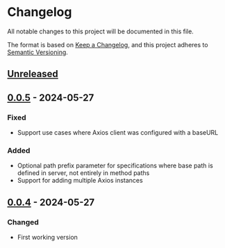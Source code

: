 # Changelog

All notable changes to this project will be documented in this file.

The format is based on [Keep a Changelog](https://keepachangelog.com/en/1.1.0/),
and this project adheres to [Semantic Versioning](https://semver.org/spec/v2.0.0.html).

## [Unreleased]

## [0.0.5] - 2024-05-27

### Fixed
- Support use cases where Axios client was configured with a baseURL

### Added
- Optional path prefix parameter for specifications where base path is defined in server, not entirely in method paths
- Support for adding multiple Axios instances

## [0.0.4] - 2024-05-27

### Changed

- First working version


[unreleased]: https://github.com/berlund/openapiCoverage/compare/v0.0.5...HEAD
[0.0.5]: https://github.com/berlund/openapiCoverage/compare/v0.0.4...v0.0.5
[0.0.4]: https://github.com/berlund/openapicoverage/releases/tag/v0.0.4
